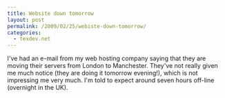 ```yaml
---
title: Website down tomorrow
layout: post
permalink: /2009/02/25/webiste-down-tomorrow/
categories:
  - texdev.net
---
```

I've had an e-mail from my web hosting company saying that they are moving their servers from London to Manchester. They've not really given me much notice (they are doing it tomorrow evening!), which is not impressing me very much.  I'm told to expect around seven hours off-line (overnight in the UK).
